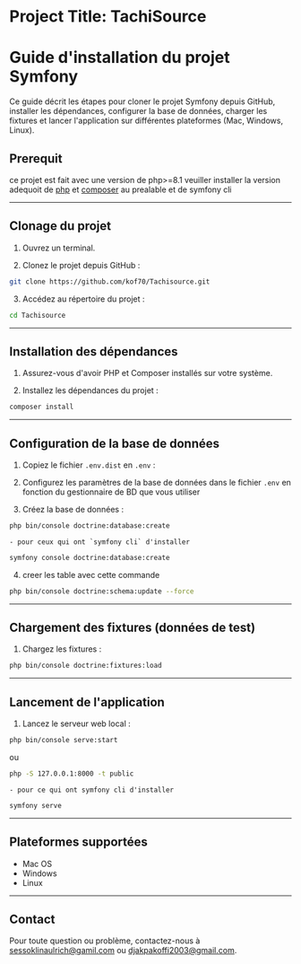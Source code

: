 # Project Title: TachiSource



# Guide d'installation du projet Symfony

Ce guide décrit les étapes pour cloner le projet Symfony depuis GitHub, installer les dépendances, configurer la base de données, charger les fixtures et lancer l'application sur différentes plateformes (Mac, Windows, Linux).

## Prerequit
ce projet est fait avec une version de php>=8.1
veuiller installer la version adequoit de [php]([text](https://www.php.net/downloads.php)) et [composer]([link](https://getcomposer.org/download/)) au prealable et de symfony cli 

---

## Clonage du projet

1. Ouvrez un terminal.

2. Clonez le projet depuis GitHub :
```bash
git clone https://github.com/kof70/Tachisource.git
```

3. Accédez au répertoire du projet :
```bash
cd Tachisource
```


---

## Installation des dépendances

1. Assurez-vous d'avoir PHP et Composer installés sur votre système.

2. Installez les dépendances du projet :

```bash
composer install
```


---

## Configuration de la base de données

1. Copiez le fichier `.env.dist` en `.env` :


2. Configurez les paramètres de la base de données dans le fichier `.env` en fonction du gestionnaire de BD que vous utiliser

3. Créez la base de données :
```bash
php bin/console doctrine:database:create
```
    - pour ceux qui ont `symfony cli` d'installer 
```bash
symfony console doctrine:database:create
```
4. creer les table avec cette commande 
```bash
php bin/console doctrine:schema:update --force
```

---

## Chargement des fixtures (données de test)

1. Chargez les fixtures :
```bash
php bin/console doctrine:fixtures:load
```


---

## Lancement de l'application

1. Lancez le serveur web local :
```bash 
php bin/console serve:start
```
ou 
```bash
php -S 127.0.0.1:8000 -t public  
```

    - pour ce qui ont symfony cli d'installer 
```bash
symfony serve
```



---

## Plateformes supportées

- Mac OS
- Windows
- Linux

---

## Contact

Pour toute question ou problème, contactez-nous à [sessoklinaulrich@gamil.com](mailto:sessoklinaulrich@gmail.com) ou 
[djakpakoffi2003@gmail.com](mailto:djakpakoffi2003@gmail.com).